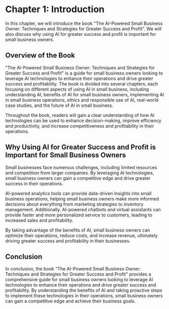 Chapter 1: Introduction
=======================

In this chapter, we will introduce the book "The AI-Powered Small Business Owner: Techniques and Strategies for Greater Success and Profit". We will also discuss why using AI for greater success and profit is important for small business owners.

Overview of the Book
--------------------

"The AI-Powered Small Business Owner: Techniques and Strategies for Greater Success and Profit" is a guide for small business owners looking to leverage AI technologies to enhance their operations and drive greater success and profitability. The book is divided into several chapters, each focusing on different aspects of using AI in small business, including understanding AI, benefits of AI for small business owners, implementing AI in small business operations, ethics and responsible use of AI, real-world case studies, and the future of AI in small business.

Throughout the book, readers will gain a clear understanding of how AI technologies can be used to enhance decision-making, improve efficiency and productivity, and increase competitiveness and profitability in their operations.

Why Using AI for Greater Success and Profit is Important for Small Business Owners
----------------------------------------------------------------------------------

Small businesses face numerous challenges, including limited resources and competition from larger companies. By leveraging AI technologies, small business owners can gain a competitive edge and drive greater success in their operations.

AI-powered analytics tools can provide data-driven insights into small business operations, helping small business owners make more informed decisions about everything from marketing strategies to inventory management. Additionally, AI-powered chatbots and virtual assistants can provide faster and more personalized service to customers, leading to increased sales and profitability.

By taking advantage of the benefits of AI, small business owners can optimize their operations, reduce costs, and increase revenue, ultimately driving greater success and profitability in their businesses.

Conclusion
----------

In conclusion, the book "The AI-Powered Small Business Owner: Techniques and Strategies for Greater Success and Profit" provides a comprehensive guide for small business owners looking to leverage AI technologies to enhance their operations and drive greater success and profitability. By understanding the benefits of AI and taking proactive steps to implement these technologies in their operations, small business owners can gain a competitive edge and achieve their business goals.
